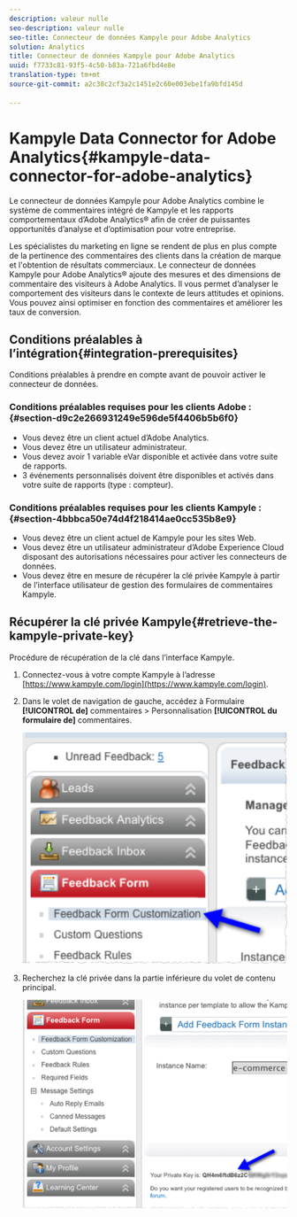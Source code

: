 ```yaml
---
description: valeur nulle
seo-description: valeur nulle
seo-title: Connecteur de données Kampyle pour Adobe Analytics
solution: Analytics
title: Connecteur de données Kampyle pour Adobe Analytics
uuid: f7733c81-93f5-4c50-b83a-721a6fbd4e8e
translation-type: tm+mt
source-git-commit: a2c38c2cf3a2c1451e2c60e003ebe1fa9bfd145d

---
```



# Kampyle Data Connector for Adobe Analytics{#kampyle-data-connector-for-adobe-analytics}

Le connecteur de données Kampyle pour Adobe Analytics combine le système de commentaires intégré de Kampyle et les rapports comportementaux d’Adobe Analytics® afin de créer de puissantes opportunités d’analyse et d’optimisation pour votre entreprise.

Les spécialistes du marketing en ligne se rendent de plus en plus compte de la pertinence des commentaires des clients dans la création de marque et l'obtention de résultats commerciaux. Le connecteur de données Kampyle pour Adobe Analytics® ajoute des mesures et des dimensions de commentaire des visiteurs à Adobe Analytics. Il vous permet d’analyser le comportement des visiteurs dans le contexte de leurs attitudes et opinions. Vous pouvez ainsi optimiser en fonction des commentaires et améliorer les taux de conversion.

## Conditions préalables à l’intégration{#integration-prerequisites}

Conditions préalables à prendre en compte avant de pouvoir activer le connecteur de données.

### Conditions préalables requises pour les clients Adobe : {#section-d9c2e266931249e596de5f4406b5b6f0}

* Vous devez être un client actuel d’Adobe Analytics.
* Vous devez être un utilisateur administrateur.
* Vous devez avoir 1 variable eVar disponible et activée dans votre suite de rapports.
* 3 événements personnalisés doivent être disponibles et activés dans votre suite de rapports (type : compteur).

### Conditions préalables requises pour les clients Kampyle : {#section-4bbbca50e74d4f218414ae0cc535b8e9}

* Vous devez être un client actuel de Kampyle pour les sites Web.
* Vous devez être un utilisateur administrateur d’Adobe Experience Cloud disposant des autorisations nécessaires pour activer les connecteurs de données.
* Vous devez être en mesure de récupérer la clé privée Kampyle à partir de l’interface utilisateur de gestion des formulaires de commentaires Kampyle.

## Récupérer la clé privée Kampyle{#retrieve-the-kampyle-private-key}

Procédure de récupération de la clé dans l’interface Kampyle.

1. Connectez-vous à votre compte Kampyle à l’adresse [https://www.kampyle.com/login](https://www.kampyle.com/login).
1. Dans le volet de navigation de gauche, accédez à Formulaire **[!UICONTROL de]** commentaires &gt; Personnalisation **[!UICONTROL du formulaire de]** commentaires.

   ![](assets/retrieve_key1.png)

1. Recherchez la clé privée dans la partie inférieure du volet de contenu principal.

   ![](assets/retrieve_key2.png)
